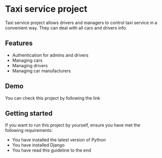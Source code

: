 # Taxi service project
Taxi service project allows drivers and managers to control taxi service in a convenient way. 
They can deal with all cars and drivers info.
## Features
* Authentication for admins and drivers
* Managing cars
* Managing drivers
* Managing car manufacturers
## Demo
You can check this project by following the link
##  Getting started
If you want to run this project by yourself, ensure you have met the following requirements:
* You have installed the latest version of Python
* You have installed Django
* You have read this guideline to the end
